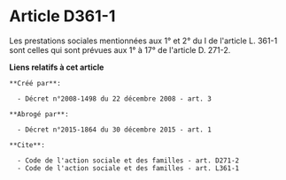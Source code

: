 # Article D361-1

Les prestations sociales mentionnées aux 1° et 2° du I de l'article L. 361-1 sont celles qui sont prévues aux 1° à 17° de
l'article D. 271-2.

**Liens relatifs à cet article**

	**Créé par**:

	  - Décret n°2008-1498 du 22 décembre 2008 - art. 3

	**Abrogé par**:

	  - Décret n°2015-1864 du 30 décembre 2015 - art. 1

	**Cite**:

	  - Code de l'action sociale et des familles - art. D271-2
	  - Code de l'action sociale et des familles - art. L361-1
